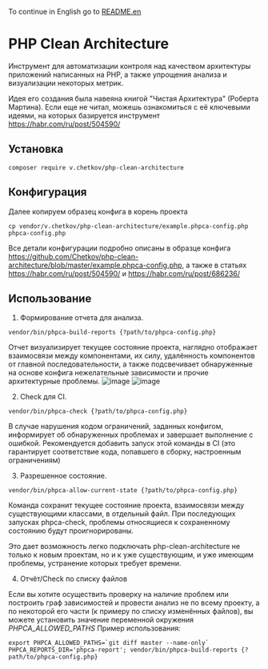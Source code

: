 To continue in English go to [README.en](README-EN.md)
# PHP Clean Architecture

Инструмент для автоматизации контроля над качеством архитектуры приложений написанных на PHP, а также упрощения анализа 
и визуализации некоторых метрик.

Идея его создания была навеяна книгой "Чистая Архитектура" (Роберта Мартина). 
Если еще не читал, можешь ознакомиться с её ключевыми идеями, на которых базируется инструмент https://habr.com/ru/post/504590/

## Установка
```shell script
composer require v.chetkov/php-clean-architecture
```

## Конфигурация
Далее копируем образец конфига в корень проекта
```shell script
cp vendor/v.chetkov/php-clean-architecture/example.phpca-config.php phpca-config.php
```

Все детали конфигурации подробно описаны в образце конфига https://github.com/Chetkov/php-clean-architecture/blob/master/example.phpca-config.php,
а также в статьях https://habr.com/ru/post/504590/ и https://habr.com/ru/post/686236/

## Использование

1. Формирование отчета для анализа.
```shell script
vendor/bin/phpca-build-reports {?path/to/phpca-config.php}
```
Отчет визуализирует текущее состояние проекта, наглядно отображает взаимосвязи между компонентами, их силу, удалённость 
компонентов от главной последовательности, а также подсвечивает обнаруженные на основе конфига нежелательные зависимости 
и прочие архитектурные проблемы.
![image](https://user-images.githubusercontent.com/12594577/134708940-f53dc72e-8664-4e57-a3a7-4f6bb4ec965c.png)
![image](https://user-images.githubusercontent.com/12594577/134709361-fbe654bd-70f4-460c-a107-fb3956f064b0.png)

2. Check для CI.
```shell script
vendor/bin/phpca-check {?path/to/phpca-config.php}
```
В случае нарушения кодом ограничений, заданных конфигом, информирует об обнаруженных проблемах и завершает выполнение с ошибкой. 
Рекомендуется добавить запуск этой команды в CI (это гарантирует соответствие кода, попавшего в сборку, настроенным ограничениям)

3. Разрешенное состояние.
```shell script
vendor/bin/phpca-allow-current-state {?path/to/phpca-config.php}
```
Команда сохранит текущее состояние проекта, взаимосвязи между существующими классами, в отдельный файл. При последующих 
запусках phpca-check, проблемы относящиеся к сохраненному состоянию будут проигнорированы.

Это дает возможность легко подключать php-clean-architecture не только к новым проектам, но и к уже существующим, и уже 
имеющим проблемы, устранение которых требует времени.

4. Отчёт/Check по списку файлов

Если вы хотите осуществить проверку на наличие проблем или построить граф зависимостей и провести анализ не по всему проекту,
а по некоторой его части (к примеру по списку изменённых файлов), вы можете установить значение переменной окружения *PHPCA_ALLOWED_PATHS*
Пример использования:
```shell
export PHPCA_ALLOWED_PATHS=`git diff master --name-only` PHPCA_REPORTS_DIR='phpca-report'; vendor/bin/phpca-build-reports {?path/to/phpca-config.php}
```
